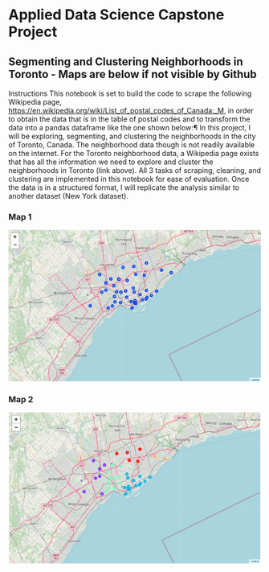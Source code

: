 # Applied Data Science Capstone Project

## Segmenting and Clustering Neighborhoods in Toronto - Maps are below if not visible by Github
Instructions
This notebook is set to build the code to scrape the following Wikipedia page, https://en.wikipedia.org/wiki/List_of_postal_codes_of_Canada:_M, in order to obtain the data that is in the table of postal codes and to transform the data into a pandas dataframe like the one shown below:¶
In this project, I will be exploring, segmenting, and clustering the neighborhoods in the city of Toronto, Canada. The neighborhood data though is not readily available on the internet. For the Toronto neighborhood data, a Wikipedia page exists that has all the information we need to explore and cluster the neighborhoods in Toronto (link above).
All 3 tasks of scraping, cleaning, and clustering are implemented in this notebook for ease of evaluation.
Once the data is in a structured format, I will replicate the analysis similar to another dataset (New York dataset).

### Map 1
<img src="https://raw.githubusercontent.com/jc-valdez/Coursera_Capstone/master/map_1.png">

### Map 2
<img src="https://raw.githubusercontent.com/jc-valdez/Coursera_Capstone/master/map_2.png">
